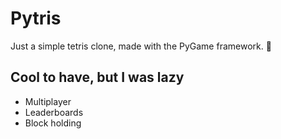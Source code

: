 # Pytris

Just a simple tetris clone, made with the PyGame framework. 🐍

## Cool to have, but I was lazy
- Multiplayer
- Leaderboards
- Block holding
